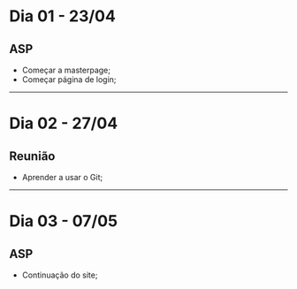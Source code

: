 # Dia 01 - 23/04
## ASP
- Começar a masterpage;
- Começar página de login;
---
# Dia 02 - 27/04
## Reunião
- Aprender a usar o Git;
---
# Dia 03 - 07/05
## ASP
- Continuação do site;



